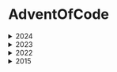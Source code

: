 # AdventOfCode

<details>
  
  <summary>2024</summary>
 
  ### Solution
  1.[Historian Hysteria](./AdventOfCode/Aoc2024/Day01.cs#solution)

  2.[Red-Nosed Reports](./AdventOfCode/Aoc2024/Day02.cs#solution)

  3.[Mull It Over](./AdventOfCode/Aoc2024/Day03.cs#solution)

  4.[Ceres Search](./AdventOfCode/Aoc2024/Day04.cs#solution)

  5.[Print Queue](./AdventOfCode/Aoc2024/Day05.cs#solution)

  6.[Guard Gallivant](./AdventOfCode/Aoc2024/Day06.cs#solution)

  7.[Bridge Repair](./AdventOfCode/Aoc2024/Day07.cs#solution)

  8.[Resonant Collinearity](./AdventOfCode/Aoc2024/Day08.cs#solution)


  
</details>

<details>
  
  <summary>2023</summary>
 
  ### Solution
  1.[Trebuchet](./AdventOfCode/Aoc2023/Day01.cs#solution)

  2.[Cube Conundrum](./AdventOfCode/Aoc2023/Day02.cs#solution)

  3.[Gear Ratios](./AdventOfCode/Aoc2023/Day03.cs#solution)

  4.[Scratchcards](./AdventOfCode/Aoc2023/Day04.cs#solution)

  5.[If You Give A Seed A Fertilizer](./AdventOfCode/Aoc2023/Day05.cs#solution)

  6.[Wait For It](./AdventOfCode/Aoc2023/Day06.cs#solution)

  7.[Camel Cards](./AdventOfCode/Aoc2023/Day07.cs#solution)

  8.[Haunted Wasteland](./AdventOfCode/Aoc2023/Day08.cs#solution)

  9.[Mirage Maintenance](./AdventOfCode/Aoc2023/Day09.cs#solution)

  10.[Pipe Maze](./AdventOfCode/Aoc2023/Day10.cs#solution)

  11.[Cosmic Expansion](./AdventOfCode/Aoc2023/Day11.cs#solution)

  13.[Point of Incidence](./AdventOfCode/Aoc2023/Day13.cs#solution)

  14.[Parabolic Reflector Dish](./AdventOfCode/Aoc2023/Day14.cs#solution)

  15.[Lens Library](./AdventOfCode/Aoc2023/Day015.cs#solution)


</details>

<details>
  <summary>2022</summary>

  ### Solution

  1.[Calorie Counting](./AdventOfCode/Aoc2022/Day01.cs#solution)

  2.[Rock Paper Scissors](./AdventOfCode/Aoc2022/Day02.cs#solution)
  
  3.[Rucksack Reorganization](./AdventOfCode/Aoc2022/Day03.cs#solution)
  
  4.[ Camp Cleanup](./AdventOfCode/Aoc2022/Day04.cs#solution)
  
  5.[Supply Stacks](./AdventOfCode/Aoc2022/Day05.cs#solution)
  
  6.[Tuning Trouble](./AdventOfCode/Aoc2022/Day06.cs#solution)
  
  7.[No Space Left On Device](./AdventOfCode/Aoc2022/Day07.cs#solution)
  
  8.[Tuning Trouble](./AdventOfCode/Aoc2022/Day08.cs#solution)
  
  9.[Rope Bridge](./AdventOfCode/Aoc2022/Day09.cs#solution)
  
  10.[Cathode-Ray Tube](./AdventOfCode/Aoc2022/Day10.cs#solution)
  
  11.[Monkey in the Middle](./AdventOfCode/Aoc2022/Day11.cs#solution)
  
  12.[Hill Climbing Algorithm](./AdventOfCode/Aoc2022/Day12.cs#solution)
  
  13.[Distress Signal](./AdventOfCode/Aoc2022/Day13.cs#solution)

</details>

<details>
  
  <summary>2015</summary>
 
  ### Puzzle
  2.[I Was Told There Would Be No Math](./AdventOfCode/Aoc2015/Day02.cs#solution)

  3.[Perfectly Spherical Houses in a Vacuum](./AdventOfCode/Aoc2015/Day03.cs#solution)

  4.[The Ideal Stocking Stuffer](./AdventOfCode/Aoc2015/Day04.cs#solution)

  5.[Doesn't He Have Intern-Elves For This?](./AdventOfCode/Aoc2015/Day05.cs#solution)

  6.[Probably a Fire Hazard](./AdventOfCode/Aoc2015/Day06.cs#solution)

  7.[Some Assembly Required](./AdventOfCode/Aoc2015/Day07.cs#solution)
  
  8.[Matchsticks](./AdventOfCode/Aoc2015/Day08.cs#solution)
  
  9.[All in a Single Night](./AdventOfCode/Aoc2015/Day09.cs#solution)

  10.[Elves Look, Elves Say](./AdventOfCode/Aoc2015/Day10.cs#solution)
  

</details>
